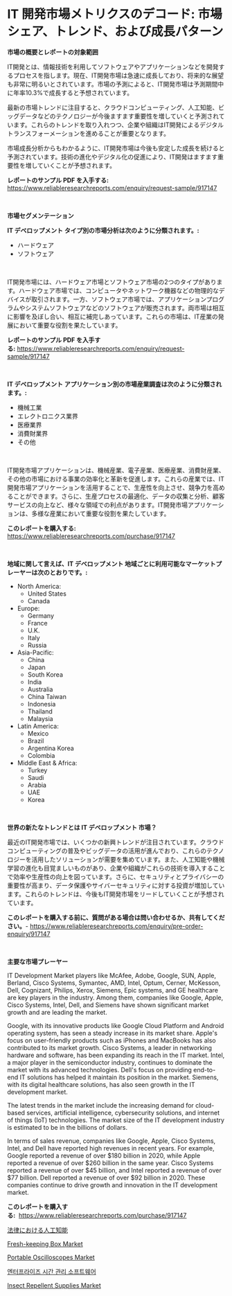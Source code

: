 <p><h1>IT 開発市場メトリクスのデコード: 市場シェア、トレンド、および成長パターン</h1></p><p><strong>市場の概要とレポートの対象範囲</strong></p>
<p><p>IT開発とは、情報技術を利用してソフトウェアやアプリケーションなどを開発するプロセスを指します。現在、IT開発市場は急速に成長しており、将来的な展望も非常に明るいとされています。市場の予測によると、IT開発市場は予測期間中に年率10.3%で成長すると予想されています。</p><p>最新の市場トレンドに注目すると、クラウドコンピューティング、人工知能、ビッグデータなどのテクノロジーが今後ますます重要性を増していくと予測されています。これらのトレンドを取り入れつつ、企業や組織はIT開発によるデジタルトランスフォーメーションを進めることが重要となります。</p><p>市場成長分析からもわかるように、IT開発市場は今後も安定した成長を続けると予測されています。技術の進化やデジタル化の促進により、IT開発はますます重要性を増していくことが予想されます。</p></p>
<p><strong>レポートのサンプル PDF を入手する:</strong> <a href="https://www.reliableresearchreports.com/enquiry/request-sample/917147">https://www.reliableresearchreports.com/enquiry/request-sample/917147</a></p>
<p>&nbsp;</p>
<p><strong>市場セグメンテーション</strong></p>
<p><strong>IT デベロップメント タイプ別の市場分析は次のように分類されます。:</strong></p>
<p><ul><li>ハードウェア</li><li>ソフトウェア</li></ul></p>
<p>&nbsp;</p>
<p><p>IT開発市場には、ハードウェア市場とソフトウェア市場の2つのタイプがあります。ハードウェア市場では、コンピュータやネットワーク機器などの物理的なデバイスが取引されます。一方、ソフトウェア市場では、アプリケーションプログラムやシステムソフトウェアなどのソフトウェアが販売されます。両市場は相互に影響を及ぼし合い、相互に補完しあっています。これらの市場は、IT産業の発展において重要な役割を果たしています。</p></p>
<p><strong>レポートのサンプル PDF を入手する:</strong>&nbsp;<a href="https://www.reliableresearchreports.com/enquiry/request-sample/917147">https://www.reliableresearchreports.com/enquiry/request-sample/917147</a></p>
<p>&nbsp;</p>
<p><strong> IT デベロップメント アプリケーション別の市場産業調査は次のように分類されます。:</strong></p>
<p><ul><li>機械工業</li><li>エレクトロニクス業界</li><li>医療業界</li><li>消費財業界</li><li>その他</li></ul></p>
<p>&nbsp;</p>
<p><p>IT開発市場アプリケーションは、機械産業、電子産業、医療産業、消費財産業、その他の市場における事業の効率化と革新を促進します。これらの産業では、IT開発市場アプリケーションを活用することで、生産性を向上させ、競争力を高めることができます。さらに、生産プロセスの最適化、データの収集と分析、顧客サービスの向上など、様々な領域での利点があります。IT開発市場アプリケーションは、多様な産業において重要な役割を果たしています。</p></p>
<p><strong>このレポートを購入する:</strong>&nbsp; <a href="https://www.reliableresearchreports.com/purchase/917147">https://www.reliableresearchreports.com/purchase/917147</a></p>
<p>&nbsp;</p>
<p><strong>地域に関して言えば、IT デベロップメント 地域ごとに利用可能なマーケットプレーヤーは次のとおりです。:</strong></p>
<p><ul>
    <li>
        North America:
        <ul>
            <li>United States</li>
            <li>Canada</li>
        </ul>
    </li>
    <li>
        Europe:
        <ul>
            <li>Germany</li>
            <li>France</li>
            <li>U.K.</li>
            <li>Italy</li>
            <li>Russia</li>
        </ul>
    </li>
    <li>
        Asia-Pacific:
        <ul>
            <li>China</li>
            <li>Japan</li>
            <li>South Korea</li>
            <li>India</li>
            <li>Australia</li>
            <li>China Taiwan</li>
            <li>Indonesia</li>
            <li>Thailand</li>
            <li>Malaysia</li>
        </ul>
    </li>
    <li>
        Latin America:
        <ul>
            <li>Mexico</li>
            <li>Brazil</li>
            <li>Argentina Korea</li>
            <li>Colombia</li>
        </ul>
    </li>
    <li>
        Middle East & Africa:
        <ul>
            <li>Turkey</li>
            <li>Saudi</li>
            <li>Arabia</li>
            <li>UAE</li>
            <li>Korea</li>
        </ul>
    </li>
    </ul></p>
<p>&nbsp;</p>
<p><strong>世界の新たなトレンドとは IT デベロップメント 市場？</strong></p>
<p><p>最近のIT開発市場では、いくつかの新興トレンドが注目されています。クラウドコンピューティングの普及やビッグデータの活用が進んでおり、これらのテクノロジーを活用したソリューションが需要を集めています。また、人工知能や機械学習の進化も目覚ましいものがあり、企業や組織がこれらの技術を導入することで効率や生産性の向上を図っています。さらに、セキュリティとプライバシーの重要性が高まり、データ保護やサイバーセキュリティに対する投資が増加しています。これらのトレンドは、今後もIT開発市場をリードしていくことが予想されています。</p></p>
<p><strong>このレポートを購入する前に、質問がある場合は問い合わせるか、共有してください。</strong>- <a href="https://www.reliableresearchreports.com/enquiry/pre-order-enquiry/917147">https://www.reliableresearchreports.com/enquiry/pre-order-enquiry/917147</a></p>
<p>&nbsp;</p>
<p><strong>主要な市場プレーヤー</strong></p>
<p><p>IT Development Market players like McAfee, Adobe, Google, SUN, Apple, Berland, Cisco Systems, Symantec, AMD, Intel, Optum, Cerner, McKesson, Dell, Cognizant, Philips, Xerox, Siemens, Epic systems, and GE healthcare are key players in the industry. Among them, companies like Google, Apple, Cisco Systems, Intel, Dell, and Siemens have shown significant market growth and are leading the market.</p><p>Google, with its innovative products like Google Cloud Platform and Android operating system, has seen a steady increase in its market share. Apple's focus on user-friendly products such as iPhones and MacBooks has also contributed to its market growth. Cisco Systems, a leader in networking hardware and software, has been expanding its reach in the IT market. Intel, a major player in the semiconductor industry, continues to dominate the market with its advanced technologies. Dell's focus on providing end-to-end IT solutions has helped it maintain its position in the market. Siemens, with its digital healthcare solutions, has also seen growth in the IT development market.</p><p>The latest trends in the market include the increasing demand for cloud-based services, artificial intelligence, cybersecurity solutions, and internet of things (IoT) technologies. The market size of the IT development industry is estimated to be in the billions of dollars.</p><p>In terms of sales revenue, companies like Google, Apple, Cisco Systems, Intel, and Dell have reported high revenues in recent years. For example, Google reported a revenue of over $180 billion in 2020, while Apple reported a revenue of over $260 billion in the same year. Cisco Systems reported a revenue of over $45 billion, and Intel reported a revenue of over $77 billion. Dell reported a revenue of over $92 billion in 2020. These companies continue to drive growth and innovation in the IT development market.</p></p>
<p><strong>このレポートを購入する:</strong>&nbsp;&nbsp;<a href="https://www.reliableresearchreports.com/purchase/917147">https://www.reliableresearchreports.com/purchase/917147</a></p>
<p><p><a href="https://github.com/zekaoe592392/Market-Research-Report-List-1/blob/main/4467153183243.md">法律における人工知能</a></p><p><a href="https://issuu.com/reportprime-2/docs/fresh-keeping-box-market-size-2030.pptx">Fresh-keeping Box Market</a></p><p><a href="https://github.com/kathiaseamanalvaradovlprc2h/Market-Research-Report-List-1/blob/main/portable-oscilloscopes-market.md">Portable Oscilloscopes Market</a></p><p><a href="https://github.com/vs10l4sfg5c/Market-Research-Report-List-1/blob/main/8826459183299.md">엔터프라이즈 시간 관리 소프트웨어</a></p><p><a href="https://issuu.com/reportprime-2/docs/insect-repellent-supplies-market-size-2030.pptx">Insect Repellent Supplies Market</a></p></p>